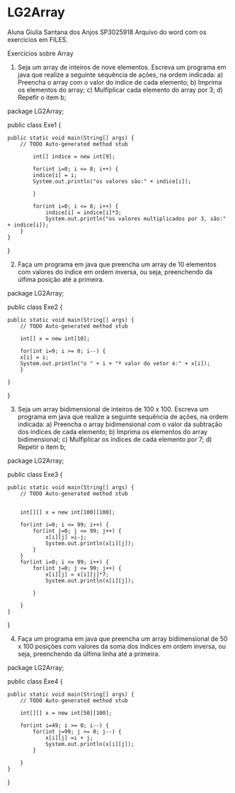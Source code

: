 # LG2Array

Aluna Giulia Santana dos Anjos SP3025918 
Arquivo do word com os exercicios em FILES.

Exercicios sobre Array

1.	Seja um array de inteiros de nove elementos. Escreva um programa em java que realize a seguinte sequência de ações, na ordem indicada:
a)	Preencha o array com o valor do índice de cada elemento;
b)	Imprima os elementos do array;
c)	Mulfiplicar cada elemento do array por 3;
d)	Repefir o item b;


package LG2Array;

public class Exe1 {

	public static void main(String[] args) {
		// TODO Auto-generated method stub
				
			int[] indice = new int[9];
					
			for(int i=0; i <= 8; i++) {
			indice[i] = i;
			System.out.println("os valores são:" + indice[i]);
			
			}
			
			for(int i=0; i <= 8; i++) {
				indice[i] = indice[i]*3;
				System.out.println("os valores multiplicados por 3, são:" + indice[i]);
		}
	}
}


2.	Faça um programa em java que preencha um array de 10 elementos com valores do índice em ordem inversa, ou seja, preenchendo da úlfima posição até a primeira.


package LG2Array;

public class Exe2 {

	public static void main(String[] args) {
		// TODO Auto-generated method stub
		
		int[] x = new int[10];
		
		for(int i=9; i >= 0; i--) {
		x[i] = i;
		System.out.println("o " + i + "º valor do vetor é:" + x[i]);
		}

	}
	
}


3.	Seja um array bidimensional de inteiros de 100 x 100. Escreva um programa em java que realize a seguinte sequência de ações, na ordem indicada:
a)	Preencha o array bidimensional com o valor da subtração dos índices de cada elemento;
b)	Imprima os elementos do array bidimensional;
c)	Mulfiplicar os índices de cada elemento por 7;
d)	Repetir o item b;


package LG2Array;

public class Exe3 {

	public static void main(String[] args) {
		// TODO Auto-generated method stub

		
		int[][] x = new int[100][100];
		
		for(int i=0; i <= 99; i++) {
			for(int j=0; j <= 99; j++) {
				x[i][j] =i-j;
				System.out.println(x[i][j]);
			}
		}
		for(int i=0; i <= 99; i++) {
			for(int j=0; j <= 99; j++) {
				x[i][j] = x[i][j]*7;
				System.out.println(x[i][j]);
			
			}
		
		}
	}

}



4.	Faça um programa em java que preencha um array bidimensional de 50 x 100 posições com valores da soma dos índices em ordem inversa, ou seja, preenchendo da úlfima linha até a primeira.

package LG2Array;

public class Exe4 {

	public static void main(String[] args) {
		// TODO Auto-generated method stub

		int[][] x = new int[50][100];
		
		for(int i=49; i >= 0; i--) {
			for(int j=99; j >= 0; j--) {
				x[i][j] =i + j;
				System.out.println(x[i][j]);
			}
	
		}
	}
}
